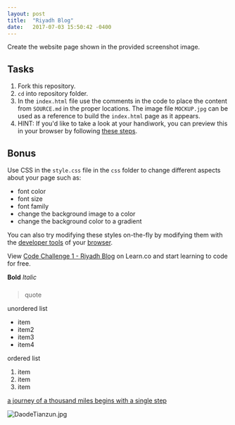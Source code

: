 ```yaml
---
layout: post
title:  "Riyadh Blog"
date:   2017-07-03 15:50:42 -0400
---
```



Create the website page shown in the provided screenshot image.

## Tasks

1. Fork this repository. 
2. `cd` into repository folder.
3. In the `index.html` file use the comments in the code to place the content from `SOURCE.md` in the proper locations. The image file `MOCKUP.jpg` can be used as a reference to build the `index.html` page as it appears.
4. HINT: If you'd like to take a look at your handiwork, you can preview this in your browser by following [these steps](http://help.learn.co/the-learn-ide/common-ide-questions/viewing-html-pages-in-the-learn-ide).

## Bonus
Use CSS in the `style.css` file in the `css` folder to change different aspects about your page such as:
* font color
* font size
* font family
* change the background image to a color
* change the background color to a gradient

You can also try modifying these styles on-the-fly by modifying them with the [developer tools](https://www.youtube.com/watch?v=q3mWDijP_8w) of your [browser](http://www.sitepoint.com/edit-source-files-in-chrome/).

<p data-visibility='hidden'>View <a href='https://learn.co/lessons/fe-riyadh-blog' title='Code Challenge 1 - Riyadh Blog'>Code Challenge 1 - Riyadh Blog</a> on Learn.co and start learning to code for free.</p>


**Bold**
*Italic*
###
> quote

unordered list
* item
* item2
* item3
* item4

ordered list
1. item
2. item
3. item

[a journey of a thousand miles begins with a single step](https://en.wiktionary.org/wiki/a_journey_of_a_thousand_miles_begins_with_a_single_step#English)

![DaodeTianzun.jpg](https://upload.wikimedia.org/wikipedia/commons/c/c7/DaodeTianzun.jpg)


